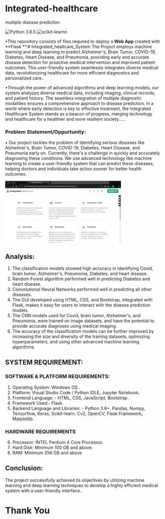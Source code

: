 # Integrated-healthcare
multiple disease prediction

![Python 3.8.5](https://img.shields.io/badge/Python-3.6-brightgreen.svg) ![scikit-learnn](https://img.shields.io/badge/Library-Scikit_Learn-orange.svg) 

•This repository consists of files required to deploy a **Web App** created with **Flask **.# Integrated_healtcare_System The Project employs machine learning and deep learning to predict Alzheimer's, Brain Tumor, COVID-19, Diabetes, Heart Disease, and Pneumonia, providing early and accurate disease detection for proactive medical intervention and improved patient outcomes. This user-friendly system seamlessly integrates diverse medical data, revolutionizing healthcare for more efficient diagnostics and personalized care..

•Through the power of advanced algorithms and deep learning models, our system analyzes diverse medical data, including imaging, clinical records, and patient history. The seamless integration of multiple diagnostic modalities ensures a comprehensive approach to disease prediction. In a world where early detection is key to effective treatment, the Integrated Healthcare System stands as a beacon of progress, merging technology and healthcare for a healthier and more resilient society......

### Problem Statement/Oppurtunity:
• Our project tackles the problem of identifying serious diseases like Alzheimer's, Brain Tumor, COVID-19, Diabetes, Heart Disease, and Pneumonia early on. Currently, there's a challenge in quickly and accurately diagnosing these conditions. We use advanced technology like machine learning to create a user-friendly system that can predict these diseases, helping doctors and individuals take action sooner for better health outcomes.

<img src="./PHOTOS/abc.png" alt="Image Alt Text" height="200"/>




## Analysis:
1. The classification models showed high accuracy in identifying Covid, brain tumor,
Alzheimer's, Pneumonia, Diabetes, and heart disease.
2. Random Forest algorithm performed well in predicting Diabetes and heart disease.
3. Convolutional Neural Networks performed well in predicting all other diseases.
4. The GUI developed using HTML, CSS, and Bootstrap, integrated with Flask, makes it easy for
users to interact with the disease prediction models.
5. The CNN models used for Covid, brain tumor, Alzheimer's, and Pneumonia, were trained on
image datasets, and have the potential to provide accurate diagnoses using medical imaging.
6. The accuracy of the classification models can be further improved by increasing the size and
diversity of the training datasets, optimizing hyperparameters, and using other advanced
machine learning algorithms

## SYSTEM REQUIREMENT:
### SOFTWARE & PLATFORM REQUIREMENTS:
1. Operating System: Windows OS .
2. Platform: Visual Studio Code / Python IDLE, Jupyter Notebook.
3. Frontend Language: - HTML, CSS, JavaScript, Bootstrap .
4. Framework Used:- Flask.
5. Backend Language and Libraries: - Python 3.8+, Pandas, Numpy, Tensorflow, Keras, Scikit-learn. Cv2, OpenCV, Flask Framework, Matplotlib.

### HARDWARE REQUIREMENTS
6. Processor: INTEL Pentium 4 Core Processor.
7. Hard Disk: Minimum 100 GB and above.
8. RAM: Minimum 256 GB and above


## Conclusion:
The project successfully achieved its objectives by utilizing machine learning and deep learning techniques to develop a highly efficient medical system with a user-friendly interface..


#                                            Thank You

